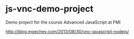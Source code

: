 js-vnc-demo-project
===================

Demo project for the course Advanced JavaScript at FMI

http://blog.mgechev.com/2013/08/30/vnc-javascript-nodejs/
